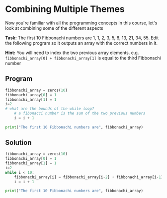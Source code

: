 # Combining Multiple Themes

Now you're familiar with all the programming concepts in this course, let's look at combining some of the different aspects

**Task:** The first 10 Fibbonachi numbers are 1, 1, 2, 3, 5, 8, 13, 21, 34, 55. Edit the following program so it outputs an array with the correct numbers in it.

**Hint:** You will need to index the two previous array elements. e.g. `fibbonachi_array[0] + fibbonachi_array[1]` is equal to the third Fibbonachi number

## Program
```python
fibbonachi_array = zeros(10)
fibbonachi_array[0] = 1
fibbonachi_array[1] = 1
i=2
# what are the bounds of the while loop?
    # a fibonacci number is the sum of the two previous numbers
    i = i + 1
    
print("The first 10 Fibbonachi numbers are", fibbonachi_array)
```

## Solution
```python
fibbonachi_array = zeros(10)
fibbonachi_array[0] = 1
fibbonachi_array[1] = 1
i=2
while i < 10:
    fibbonachi_array[i] = fibbonachi_array[i-2] + fibbonachi_array[i-1]
    i = i + 1
    
print("The first 10 Fibbonachi numbers are", fibbonachi_array)
```
